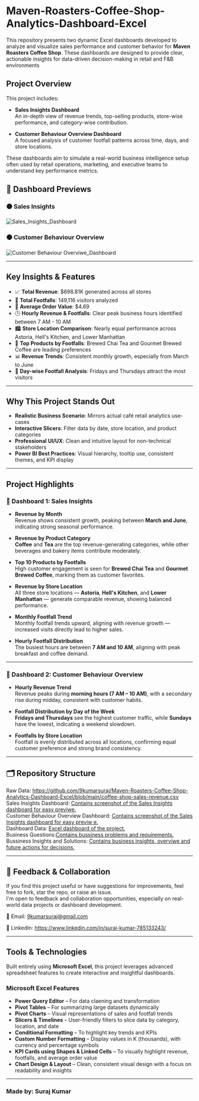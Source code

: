 # Maven-Roasters-Coffee-Shop-Analytics-Dashboard-Excel
This repository presents two dynamic Excel dashboards developed to analyze and visualize sales performance and customer behavior for **Maven Roasters Coffee Shop**. These dashboards are designed to provide clear, actionable insights for data-driven decision-making in retail and F&B environments


##  Project Overview

This project includes:

- **Sales Insights Dashboard**  
  An in-depth view of revenue trends, top-selling products, store-wise performance, and category-wise contribution.

- **Customer Behaviour Overview Dashboard**  
  A focused analysis of customer footfall patterns across time, days, and store locations.

These dashboards aim to simulate a real-world business intelligence setup often used by retail operations, marketing, and executive teams to understand key performance metrics.

## 📸 Dashboard Previews

### 🟤 Sales Insights  
![Sales_Insights_Dashboard](https://github.com/user-attachments/assets/69d55841-e349-49cf-9317-917deff7537e)

  

### 🟤 Customer Behaviour Overview  
  ![Customer Behaviour Overviwe_Dashboard](https://github.com/user-attachments/assets/53499452-c0a7-4cde-bd21-9e8b77cc2cf6)

---

##  Key Insights & Features

- 📈 **Total Revenue**: $698.81K generated across all stores  
- 👣 **Total Footfalls**: 149,116 visitors analyzed  
- 🧾 **Average Order Value**: $4.69  
- 🕒 **Hourly Revenue & Footfalls**: Clear peak business hours identified between 7 AM - 10 AM  
- 🏙️ **Store Location Comparison**: Nearly equal performance across Astoria, Hell's Kitchen, and Lower Manhattan  
- 🍵 **Top Products by Footfalls**: Brewed Chai Tea and Gourmet Brewed Coffee are leading preferences  
- 📊 **Revenue Trends**: Consistent monthly growth, especially from March to June  
- 📆 **Day-wise Footfall Analysis**: Fridays and Thursdays attract the most visitors  

---

##  Why This Project Stands Out

- **Realistic Business Scenario**: Mirrors actual café retail analytics use-cases  
- **Interactive Slicers**: Filter data by date, store location, and product categories  
- **Professional UI/UX**: Clean and intuitive layout for non-technical stakeholders  
- **Power BI Best Practices**: Visual hierarchy, tooltip use, consistent themes, and KPI display

---

##  Project Highlights

### 📘 Dashboard 1: Sales Insights

- **Revenue by Month**  
  Revenue shows consistent growth, peaking between **March and June**, indicating strong seasonal performance.

- **Revenue by Product Category**  
  **Coffee** and **Tea** are the top revenue-generating categories, while other beverages and bakery items contribute moderately.

- **Top 10 Products by Footfalls**  
  High customer engagement is seen for **Brewed Chai Tea** and **Gourmet Brewed Coffee**, marking them as customer favorites.

- **Revenue by Store Location**  
  All three store locations — **Astoria**, **Hell's Kitchen**, and **Lower Manhattan** — generate comparable revenue, showing balanced performance.

- **Monthly Footfall Trend**  
  Monthly footfall trends upward, aligning with revenue growth — increased visits directly lead to higher sales.

- **Hourly Footfall Distribution**  
  The busiest hours are between **7 AM and 10 AM**, aligning with peak breakfast and coffee demand.

---

### 📗 Dashboard 2: Customer Behaviour Overview

- **Hourly Revenue Trend**  
  Revenue peaks during **morning hours (7 AM – 10 AM)**, with a secondary rise during midday, consistent with customer habits.

- **Footfall Distribution by Day of the Week**  
  **Fridays and Thursdays** see the highest customer traffic, while **Sundays** have the lowest, indicating a weekend slowdown.

- **Footfalls by Store Location**  
  Footfall is evenly distributed across all locations, confirming equal customer preference and strong brand consistency.
  

---

## 🗂️ Repository Structure
Raw Data: https://github.com/9kumarsuraj/Maven-Roasters-Coffee-Shop-Analytics-Dashboard-Excel/blob/main/coffee-shop-sales-revenue.csv <br>
Sales Insights Dashboard: [Contains screenshot of the Sales Insights dashboard for easy previwe.](https://github.com/9kumarsuraj/Maven-Roasters-Coffee-Shop-Analytics-Dashboard-Excel/blob/main/Sales_Insights_Dashboard.png) <br>
Customer Behaviour Overview Dashboard: [Contains screenshot of the Sales Insights dashboard for easy previw e.](https://github.com/9kumarsuraj/Maven-Roasters-Coffee-Shop-Analytics-Dashboard-Excel/blob/main/Customer%20Behaviour%20Overviwe_Dashboard.png) <br>
Dashboard Data: [Excel dashboard of the project.](https://github.com/9kumarsuraj/Maven-Roasters-Coffee-Shop-Analytics-Dashboard-Excel/blob/main/Maven%20Roasters%20Dashboard.xlsx) <br>
Business Questions:[Contains bussiness problems and requirements.](https://github.com/9kumarsuraj/Maven-Roasters-Coffee-Shop-Analytics-Dashboard-Excel/blob/main/Maven%20Roasters%20Coffee%20shop%20Sales%20questions%20.pdf) <br>
Bussiness Insights and Solutions: [Contains business insights, overviwe and future actions for decisions.](https://github.com/9kumarsuraj/Maven-Roasters-Coffee-Shop-Analytics-Dashboard-Excel/blob/main/Maven%20Roasters%20Coffee%20Shop%20Overviwe.pdf) <br>
     


---

## 💬 Feedback & Collaboration

If you find this project useful or have suggestions for improvements, feel free to fork, star the repo, or raise an issue.  
I'm open to feedback and collaboration opportunities, especially on real-world data projects or dashboard development.

📧 Email: <a href="mailto:9kumarsuraj@gmail.com">9kumarsuraj@gmail.com</a> <br>
 
🔗 LinkedIn: https://www.linkedin.com/in/suraj-kumar-785133243/

---

##  Tools & Technologies

Built entirely using **Microsoft Excel**, this project leverages advanced spreadsheet features to create interactive and insightful dashboards.

### Microsoft Excel Features
- **Power Query Editor** – For data claening and transformation 
- **Pivot Tables** – For summarizing large datasets dynamically
- **Pivot Charts** – Visual representations of sales and footfall trends
- **Slicers & Timelines** – User-friendly filters to slice data by category, location, and date
- **Conditional Formatting** – To highlight key trends and KPIs
- **Custom Number Formatting** – Display values in K (thousands), with currency and percentage symbols
- **KPI Cards using Shapes & Linked Cells** – To visually highlight revenue, footfalls, and average order value
- **Chart Design & Layout** – Clean, consistent visual design with a focus on readability and insights

  

---

<h3> Made by: Suraj Kumar </h3>

